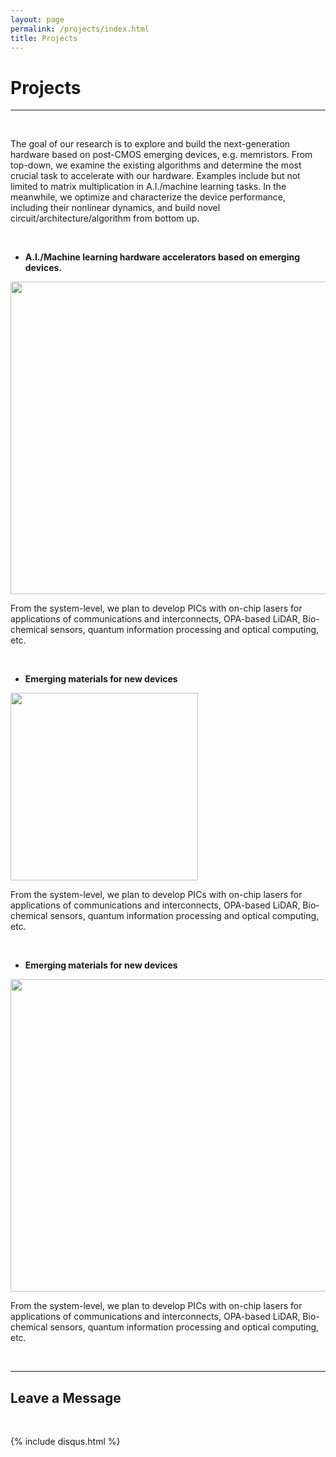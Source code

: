 ```yaml
---
layout: page
permalink: /projects/index.html
title: Projects
---
```


# Projects

---
<br>

The goal of our research is to explore and build the next-generation hardware based on post-CMOS emerging devices, e.g. memristors. From top-down, we examine the existing algorithms and determine the most crucial task to accelerate with our hardware. Examples include but not limited to matrix multiplication in A.I./machine learning tasks. In the meanwhile, we optimize and characterize the device performance, including their nonlinear dynamics, and build novel circuit/architecture/algorithm from bottom up.

<br>

- **A.I./Machine learning hardware accelerators based on emerging devices.**

<img src="https://albert-canite.github.io/images/project1.png" class="floatpic_c" width="1000" height="500">

<br>

From the system-level, we plan to develop PICs with on-chip lasers for applications of communications and interconnects, OPA-based LiDAR, Bio-chemical sensors, quantum information processing and optical computing, etc.

<br>

- **Emerging materials for new devices**

<img src="https://albert-canite.github.io/images/project1.png" class="floatpic_c" width="300" height="300">

<br>

From the system-level, we plan to develop PICs with on-chip lasers for applications of communications and interconnects, OPA-based LiDAR, Bio-chemical sensors, quantum information processing and optical computing, etc.

<br>

- **Emerging materials for new devices**

<img src="https://albert-canite.github.io/images/project3.png" class="floatpic_c" width="1000" height="500">

<br>

From the system-level, we plan to develop PICs with on-chip lasers for applications of communications and interconnects, OPA-based LiDAR, Bio-chemical sensors, quantum information processing and optical computing, etc.

<br>

---
## Leave a Message

<br>

{% include disqus.html %} 

<br>
